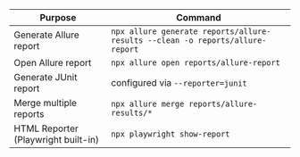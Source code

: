 | Purpose                             | Command                                                                       |
| ----------------------------------- | ----------------------------------------------------------------------------- |
| Generate Allure report              | `npx allure generate reports/allure-results --clean -o reports/allure-report` |
| Open Allure report                  | `npx allure open reports/allure-report`                                       |
| Generate JUnit report               | configured via `--reporter=junit`                                             |
| Merge multiple reports              | `npx allure merge reports/allure-results/*`                                   |
| HTML Reporter (Playwright built-in) | `npx playwright show-report`                                                  |
